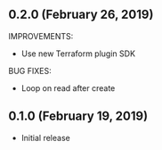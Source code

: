 ## 0.2.0 (February 26, 2019)

IMPROVEMENTS:

* Use new Terraform plugin SDK

BUG FIXES:

* Loop on read after create

## 0.1.0 (February 19, 2019)

* Initial release
